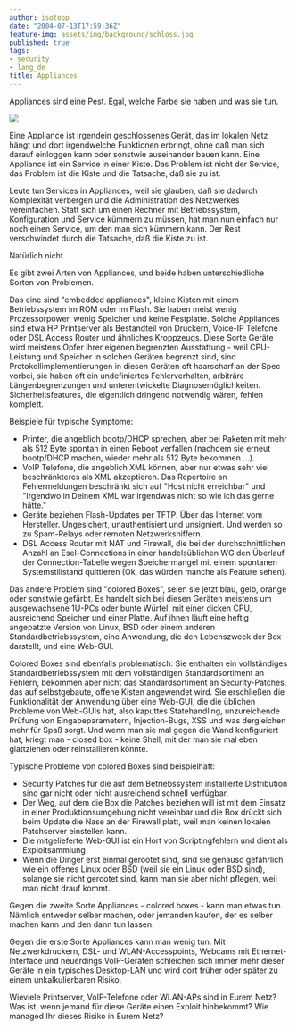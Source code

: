 ```yaml
---
author: isotopp
date: "2004-07-13T17:59:36Z"
feature-img: assets/img/background/schloss.jpg
published: true
tags:
- security
- lang_de
title: Appliances
---
```

Appliances sind eine Pest. Egal, welche Farbe sie haben und was sie tun.

![](/uploads/appliance.jpg)

Eine Appliance ist irgendein geschlossenes Gerät, das im lokalen Netz hängt und dort irgendwelche Funktionen erbringt, ohne daß man sich darauf einloggen kann oder sonstwie auseinander bauen kann. Eine Appliance ist ein Service in einer Kiste. Das Problem ist nicht der Service, das Problem ist die Kiste und die Tatsache, daß sie zu ist.

Leute tun Services in Appliances, weil sie glauben, daß sie dadurch Komplexität verbergen und die Administration des Netzwerkes vereinfachen. Statt sich um einen Rechner mit Betriebssystem, Konfiguration und Service kümmern zu müssen, hat man nun einfach nur noch einen Service, um den man sich kümmern kann. Der Rest verschwindet durch die Tatsache, daß die Kiste zu ist.

Natürlich nicht.

Es gibt zwei Arten von Appliances, und beide haben unterschiedliche Sorten von Problemen. 

Das eine sind "embedded appliances", kleine Kisten mit einem Betriebssystem im ROM oder im Flash. Sie haben meist wenig Prozessorpower, wenig Speicher und keine Festplatte. Solche Appliances sind etwa HP Printserver als Bestandteil von Druckern, Voice-IP Telefone oder DSL Access Router und ähnliches Kroppzeugs. Diese Sorte Geräte wird meistens Opfer ihrer eigenen begrenzten Ausstattung - weil CPU-Leistung und Speicher in solchen Geräten begrenzt sind, sind Protokollimplementierungen in diesen Geräten oft haarscharf an der Spec vorbei, sie haben oft ein undefiniertes Fehlerverhalten, arbiträre Längenbegrenzungen und unterentwickelte Diagnosemöglichkeiten. Sicherheitsfeatures, die eigentlich dringend notwendig wären, fehlen komplett.

Beispiele für typische Symptome: 

- Printer, die angeblich bootp/DHCP sprechen, aber bei Paketen mit mehr als 512 Byte spontan in einen Reboot verfallen (nachdem sie erneut bootp/DHCP machen, wieder mehr als 512 Byte bekommen ...).
- VoIP Telefone, die angeblich XML können, aber nur etwas sehr viel beschränkteres als XML akzeptieren. Das Repertoire an Fehlermeldungen beschränkt sich auf "Host nicht erreichbar" und "Irgendwo in Deinem XML war irgendwas nicht so wie ich das gerne hätte."
- Geräte beziehen Flash-Updates per TFTP. Über das Internet vom Hersteller. Ungesichert, unauthentisiert und unsigniert. Und werden so zu Spam-Relays oder remoten Netzwerksniffern.
- DSL Access Router mit NAT und Firewall, die bei der durchschnittlichen Anzahl an Esel-Connections in einer handelsüblichen WG den Überlauf der Connection-Tabelle wegen Speichermangel mit einem spontanen Systemstillstand quittieren (Ok, das würden manche als Feature sehen).

Das andere Problem sind "colored Boxes", seien sie jetzt blau, gelb, orange oder sonstwie gefärbt. Es handelt sich bei diesen Geräten meistens um ausgewachsene 1U-PCs oder bunte Würfel, mit einer dicken CPU, ausreichend Speicher und einer Platte. Auf ihnen läuft eine heftig angepatzte Version von Linux, BSD oder einem anderen Standardbetriebssystem, eine Anwendung, die den Lebenszweck der Box darstellt, und eine Web-GUI.

Colored Boxes sind ebenfalls problematisch: Sie enthalten ein vollständiges Standardbetriebssystem mit dem vollständigen Standardsortiment an Fehlern, bekommen aber nicht das Standardsortiment an Security-Patches, das auf selbstgebaute, offene Kisten angewendet wird. Sie erschließen die Funktionalität der Anwendung über eine Web-GUI, die die üblichen Probleme von Web-GUIs hat, also kaputtes Statehandling, unzureichende Prüfung von Eingabeparametern, Injection-Bugs, XSS und was dergleichen mehr für Spaß sorgt. Und wenn man sie mal gegen die Wand konfiguriert hat, kriegt man - closed box - keine Shell, mit der man sie mal eben glattziehen oder reinstallieren könnte.

Typische Probleme von colored Boxes sind beispielhaft: 

- Security Patches für die auf dem Betriebssystem installierte Distribution sind gar nicht oder nicht ausreichend schnell verfügbar.
- Der Weg, auf dem die Box die Patches beziehen will ist mit dem Einsatz in einer Produktionsumgebung nicht vereinbar und die Box drückt sich beim Update die Nase an der Firewall platt, weil man keinen lokalen Patchserver einstellen kann.
- Die mitgelieferte Web-GUI ist ein Hort von Scriptingfehlern und dient als Exploitsammlung
- Wenn die Dinger erst einmal gerootet sind, sind sie genauso gefährlich wie ein offenes Linux oder BSD (weil sie ein Linux oder BSD sind), solange sie nicht gerootet sind, kann man sie aber nicht pflegen, weil man nicht drauf kommt.

Gegen die zweite Sorte Appliances - colored boxes - kann man etwas tun. Nämlich entweder selber machen, oder jemanden kaufen, der es selber machen kann und den dann tun lassen.

Gegen die erste Sorte Appliances kann man wenig tun. Mit Netzwerkdruckern, DSL- und WLAN-Accesspoints, Webcams mit Ethernet-Interface und neuerdings VoIP-Geräten schleichen sich immer mehr dieser Geräte in ein typisches Desktop-LAN und wird dort früher oder später zu einem unkalkulierbaren Risiko.

Wieviele Printserver, VoIP-Telefone oder WLAN-APs sind in Eurem Netz? Was ist, wenn jemand für diese Geräte einen Exploit hinbekommt? Wie managed Ihr dieses Risiko in Eurem Netz?
